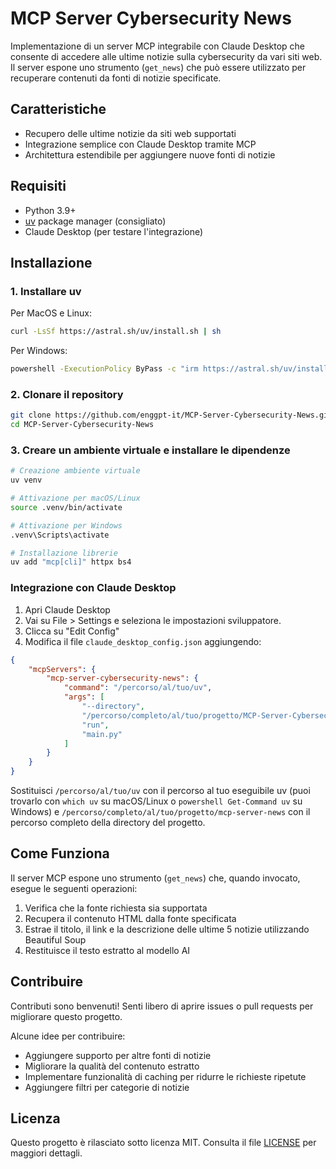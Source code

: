 # MCP Server Cybersecurity News

Implementazione di un server MCP integrabile con Claude Desktop che consente di accedere alle ultime notizie sulla cybersecurity da vari siti web. Il server espone uno strumento (`get_news`) che può essere utilizzato per recuperare contenuti da fonti di notizie specificate.

## Caratteristiche

- Recupero delle ultime notizie da siti web supportati
- Integrazione semplice con Claude Desktop tramite MCP
- Architettura estendibile per aggiungere nuove fonti di notizie

## Requisiti

- Python 3.9+
- [uv](https://github.com/astral-sh/uv) package manager (consigliato)
- Claude Desktop (per testare l'integrazione)

## Installazione

### 1. Installare uv

Per MacOS e Linux:
```bash
curl -LsSf https://astral.sh/uv/install.sh | sh
```

Per Windows:
```bash
powershell -ExecutionPolicy ByPass -c "irm https://astral.sh/uv/install.ps1 | iex"
```

### 2. Clonare il repository

```bash
git clone https://github.com/enggpt-it/MCP-Server-Cybersecurity-News.git
cd MCP-Server-Cybersecurity-News
```

### 3. Creare un ambiente virtuale e installare le dipendenze

```bash
# Creazione ambiente virtuale
uv venv

# Attivazione per macOS/Linux
source .venv/bin/activate

# Attivazione per Windows
.venv\Scripts\activate

# Installazione librerie
uv add "mcp[cli]" httpx bs4
```

### Integrazione con Claude Desktop

1. Apri Claude Desktop
2. Vai su File > Settings e seleziona le impostazioni sviluppatore.
3. Clicca su "Edit Config"
4. Modifica il file `claude_desktop_config.json` aggiungendo:

```json
{
    "mcpServers": {
        "mcp-server-cybersecurity-news": {
            "command": "/percorso/al/tuo/uv",
            "args": [
                "--directory",
                "/percorso/completo/al/tuo/progetto/MCP-Server-Cybersecurity-News",
                "run",
                "main.py"
            ]
        }
    }
}
```

Sostituisci `/percorso/al/tuo/uv` con il percorso al tuo eseguibile uv (puoi trovarlo con `which uv` su macOS/Linux o `powershell Get-Command uv` su Windows) e `/percorso/completo/al/tuo/progetto/mcp-server-news` con il percorso completo della directory del progetto.

## Come Funziona

Il server MCP espone uno strumento (`get_news`) che, quando invocato, esegue le seguenti operazioni:

1. Verifica che la fonte richiesta sia supportata
2. Recupera il contenuto HTML dalla fonte specificata
3. Estrae il titolo, il link e la descrizione delle ultime 5 notizie utilizzando Beautiful Soup
4. Restituisce il testo estratto al modello AI

## Contribuire

Contributi sono benvenuti! Senti libero di aprire issues o pull requests per migliorare questo progetto.

Alcune idee per contribuire:
- Aggiungere supporto per altre fonti di notizie
- Migliorare la qualità del contenuto estratto
- Implementare funzionalità di caching per ridurre le richieste ripetute
- Aggiungere filtri per categorie di notizie

## Licenza

Questo progetto è rilasciato sotto licenza MIT. Consulta il file [LICENSE](LICENSE) per maggiori dettagli.